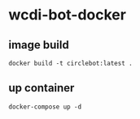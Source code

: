 # wcdi-bot-docker
## image build

```
docker build -t circlebot:latest .
```

## up container
```
docker-compose up -d
```

